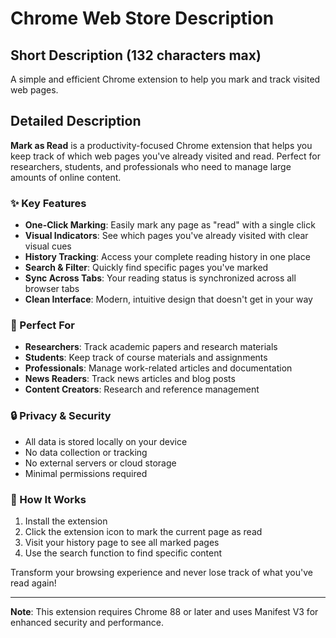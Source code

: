 # Chrome Web Store Description

## Short Description (132 characters max)
A simple and efficient Chrome extension to help you mark and track visited web pages.

## Detailed Description

**Mark as Read** is a productivity-focused Chrome extension that helps you keep track of which web pages you've already visited and read. Perfect for researchers, students, and professionals who need to manage large amounts of online content.

### ✨ Key Features

- **One-Click Marking**: Easily mark any page as "read" with a single click
- **Visual Indicators**: See which pages you've already visited with clear visual cues
- **History Tracking**: Access your complete reading history in one place
- **Search & Filter**: Quickly find specific pages you've marked
- **Sync Across Tabs**: Your reading status is synchronized across all browser tabs
- **Clean Interface**: Modern, intuitive design that doesn't get in your way

### 🚀 Perfect For

- **Researchers**: Track academic papers and research materials
- **Students**: Keep track of course materials and assignments
- **Professionals**: Manage work-related articles and documentation
- **News Readers**: Track news articles and blog posts
- **Content Creators**: Research and reference management

### 🔒 Privacy & Security

- All data is stored locally on your device
- No data collection or tracking
- No external servers or cloud storage
- Minimal permissions required

### 📱 How It Works

1. Install the extension
2. Click the extension icon to mark the current page as read
3. Visit your history page to see all marked pages
4. Use the search function to find specific content

Transform your browsing experience and never lose track of what you've read again!

---

**Note**: This extension requires Chrome 88 or later and uses Manifest V3 for enhanced security and performance. 